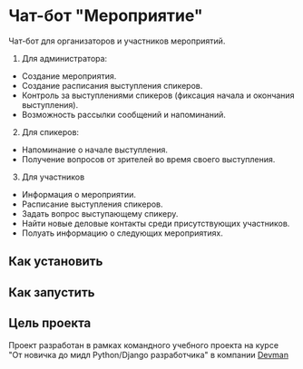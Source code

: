 # Чат-бот "Мероприятие"

Чат-бот для организаторов и участников мероприятий.  

1. Для администратора:

* Создание мероприятия.
* Создание расписания выступления спикеров.
* Контроль за выступлениями спикеров (фиксация начала и окончания выступления).
* Возможность рассылки сообщений и напоминаний.

2. Для спикеров:

* Напоминание о начале выступления.
* Получение вопросов от зрителей во время своего выступления.

3. Для участников

* Информация о мероприятии.
* Расписание выступления спикеров.
* Задать вопрос выступающему спикеру.
* Найти новые деловые контакты среди присутствующих участников.
* Полуать информацию о следующих мероприятиях.

## Как установить

## Как запустить

## Цель проекта

Проект разработан в рамках командного учебного проекта на курсе  
"От новичка до мидл Python/Django разработчика" в компании [Devman](https://dvmn.org/t/middle-python-dev-before-you-finish-the-course/)
